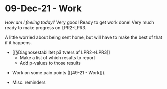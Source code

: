 # 09-Dec-21 - Work
*How am I feeling today?*
Very good! Ready to get work done! Very much ready to make progress on LPR2-LPR3.

A little worried about being sent home, but will have to make the best of that if it happens. 

* [[§Diagnosestabilitet på tværs af LPR2->LPR3]]
	- Make a list of which results to report
	- Add p-values to those results

- Work on some pain points ([[49-21 - Work]]).

* Misc. reminders

<!-- {BearID:9D481624-A79A-4529-8FE2-1C91F5F7072E-14634-0000038FA9181E56} -->
